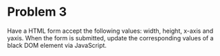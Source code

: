 # Problem 3

Have a HTML form accept the following values: width, height, x-axis and yaxis.
When the form is submitted, update the corresponding values of a black
DOM element via JavaScript.
